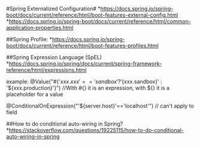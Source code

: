 #Spring Externalized Configuration#
*https://docs.spring.io/spring-boot/docs/current/reference/html/boot-features-external-config.html
*https://docs.spring.io/spring-boot/docs/current/reference/html/common-application-properties.html

##Spring Profile:
*https://docs.spring.io/spring-boot/docs/current/reference/html/boot-features-profiles.html

 ##Spring Expression Language (SpEL)
 *https://docs.spring.io/spring/docs/current/spring-framework-reference/html/expressions.html
 
 example:
 @Value("#{'${xxx.xxx}'=='sandbox' ? '${xxx.sandbox}' : '${xxx.production}'}")
 //With #{} it is an expression, with ${} it is a placeholder for a value
 
 
 @ConditionalOnExpression("'${server.host}'=='localhost'")  // can't apply to field
 
 ##How to do conditional auto-wiring in Spring?
*https://stackoverflow.com/questions/19225115/how-to-do-conditional-auto-wiring-in-spring
 
 
 
